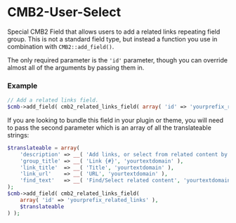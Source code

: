# CMB2-User-Select

Special CMB2 Field that allows users to add a related links repeating field group. This is not a standard field type, but instead a function you use in combination with `CMB2::add_field()`.

The only required parameter is the `'id'` parameter, though you can override almost all of the arguments by passing them in.

### Example
```php
// Add a related links field.
$cmb->add_field( cmb2_related_links_field( array( 'id' => 'yourprefix_related_links' ) ) );
```

If you are looking to bundle this field in your plugin or theme, you will need to pass the second parameter which is an array of all the translateable strings:
```php
$translateable = array(
	'description' => __( 'Add links, or select from related content by clicking the search icon.', 'yourtextdomain' ),
	'group_title' => __( 'Link {#}', 'yourtextdomain' ),
	'link_title'  => __( 'Title', 'yourtextdomain' ),
	'link_url'    => __( 'URL', 'yourtextdomain' ),
	'find_text'   => __( 'Find/Select related content', 'yourtextdomain' ),
);
$cmb->add_field( cmb2_related_links_field(
	array( 'id' => 'yourprefix_related_links' ),
	$translateable
) );
```
